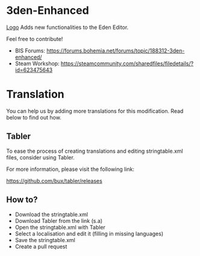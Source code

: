 # 3den-Enhanced
[Logo](https://imgur.com/pXZliKz)
Adds new functionalities to the Eden Editor.

Feel free to contribute!

* BIS Forums: https://forums.bohemia.net/forums/topic/188312-3den-enhanced/
* Steam Workshop: https://steamcommunity.com/sharedfiles/filedetails/?id=623475643

# Translation
You can help us by adding more translations for this modification. Read below to find out how.

## Tabler
To ease the process of creating translations and editing stringtable.xml files, consider using Tabler.

For more information, please visit the following link:

https://github.com/bux/tabler/releases


## How to?
* Download the stringtable.xml
* Download Tabler from the link (s.a)
* Open the stringtable.xml with Tabler
* Select a localisation and edit it (filling in missing languages)
* Save the stringtable.xml
* Create a pull request